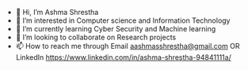 - 👋 Hi, I’m Ashma Shrestha
- 👀 I’m interested in Computer science and Information Technology
- 🌱 I’m currently learning Cyber Security and Machine learning
- 💞️ I’m looking to collaborate on Research projects
- 📫 How to reach me through Email aashmasshrestha@gmail.com OR LinkedIn https://www.linkedin.com/in/ashma-shrestha-94841111a/

<!---
ashma1995/ashma1995 is a ✨ special ✨ repository because its `README.md` (this file) appears on your GitHub profile.
You can click the Preview link to take a look at your changes.
--->
